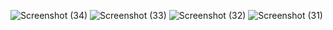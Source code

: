 ![Screenshot (34)](https://github.com/user-attachments/assets/0abdd5ba-ce4f-42e5-ad00-23f4b28916ba)
![Screenshot (33)](https://github.com/user-attachments/assets/7a6db7f8-a1bc-452e-a7a7-7bbf6941a2d7)
![Screenshot (32)](https://github.com/user-attachments/assets/ac487c4c-1981-4ff6-badf-05c136e8c5af)
![Screenshot (31)](https://github.com/user-attachments/assets/146825bb-455e-4d36-96bb-bd392b13f08b)
